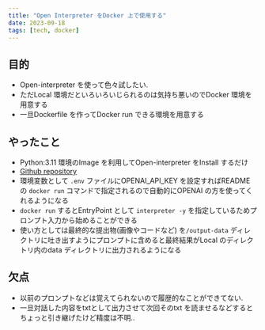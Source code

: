 ```yaml
---
title: "Open Interpreter をDocker 上で使用する"
date: 2023-09-18
tags: [tech, docker]
---
```


## 目的

- Open-interpreter を使って色々試したい.
- ただLocal 環境だといろいろいじられるのは気持ち悪いのでDocker 環境を用意する
- 一旦Dockerfile を作ってDocker run できる環境を用意する

## やったこと

- Python:3.11 環境のImage を利用してOpen-interpreter をInstall するだけ
- [Github repository](https://github.com/nilnu1l/docker-open-interpreter)
- 環境変数として `.env` ファイルにOPENAI_API_KEY を設定すればREADME の `docker run` コマンドで指定されるので自動的にOPENAI の方を使ってくれるようになる
- `docker run` するとEntryPoint として `interpreter -y` を指定しているためプロンプト入力から始めることができる
- 使い方としては最終的な提出物(画像やコードなど) を`/output-data` ディレクトリに吐き出すようにプロンプトに含めると最終結果がLocal のディレクトリ内のdata ディレクトリに出力されるようになる

## 欠点

- 以前のプロンプトなどは覚えてられないので履歴的なことができてない.
- 一旦対話した内容をtxtとして出力させて次回そのtxt を読ませるなどするとちょっと引き継げたけど精度は不明..
